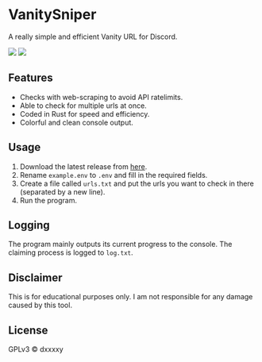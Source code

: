 # VanitySniper
A really simple and efficient Vanity URL for Discord.

![](https://img.shields.io/badge/Rust-black?style=for-the-badge&logo=rust&logoColor=#E57324)
![](https://img.shields.io/github/downloads/DxxxxY/VanitySniper/total?style=for-the-badge)

## Features
- Checks with web-scraping to avoid API ratelimits.
- Able to check for multiple urls at once.
- Coded in Rust for speed and efficiency.
- Colorful and clean console output.

## Usage
1. Download the latest release from [here](https://github.com/DxxxxY/VanitySniper/releases).
2. Rename `example.env` to `.env` and fill in the required fields.
3. Create a file called `urls.txt` and put the urls you want to check in there (separated by a new line).
4. Run the program.

## Logging
The program mainly outputs its current progress to the console. The claiming process is logged to `log.txt`.

## Disclaimer
This is for educational purposes only. I am not responsible for any damage caused by this tool.

## License
GPLv3 © dxxxxy